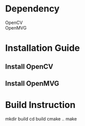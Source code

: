 
# Dependency
OpenCV  
OpenMVG  

# Installation Guide

## Install OpenCV
## Install OpenMVG

# Build Instruction
  mkdir build 
  cd build
  cmake ..
  make

